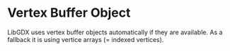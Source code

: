 # Vertex Buffer Object #

LibGDX uses vertex buffer objects automatically if they are available.
As a fallback it is using vertice arrays (= indexed vertices).